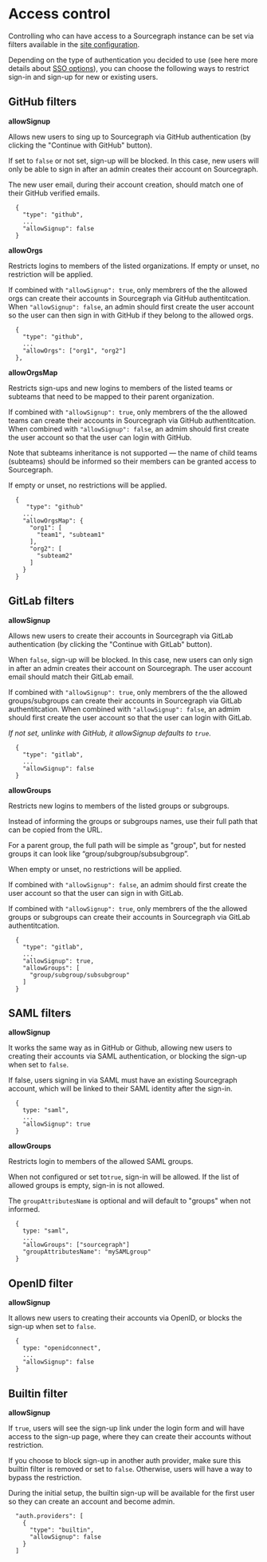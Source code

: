 # Access control

Controlling who can have access to a Sourcegraph instance can be set via filters available in the [site configuration](../config/site_config.md).

Depending on the type of authentication you decided to use (see here more details about [SSO options](../auth/index.md)), you can choose the following ways to restrict sign-in and sign-up for new or existing users.

## GitHub filters

**allowSignup**

  Allows new users to sing up to Sourcegraph via GitHub authentication (by clicking the "Continue with GitHub" button).
    
  If set to `false` or not set, sign-up will be blocked. In this case, new users will only be able to sign in after an admin creates their account on Sourcegraph.
  
  The new user email, during their account creation, should match one of their GitHub verified emails.

  ````
    {
      "type": "github",
      ...
      "allowSignup": false
    }
  ````

**allowOrgs**

  Restricts logins to members of the listed organizations. If empty or unset, no restriction will be applied.

  If combined with `"allowSignup": true`, only membrers of the the allowed orgs can create their accounts in Sourcegraph via GitHub authentitcation.
  When `"allowSignup": false`, an admin should first create the user account so the user can then sign in with GitHub if they belong to the allowed orgs.

  ````
    {
      "type": "github",
      ...
      "allowOrgs": ["org1", "org2"] 
    },
  ````
 

**allowOrgsMap**

  Restricts sign-ups and new logins to members of the listed teams or subteams that need to be mapped to their parent organization.

  If combined with `"allowSignup": true`, only membrers of the the allowed teams can create their accounts in Sourcegraph via GitHub authentitcation.
  When combined with `"allowSignup": false`, an admim should first create the user account so that the user can login with GitHub.

  Note that subteams inheritance is not supported — the name of child teams (subteams) should be informed so their members can be granted access to Sourcegraph.
  
  If empty or unset, no restrictions will be applied.

  ````
    {
       "type": "github"
      ... 
      "allowOrgsMap": {
        "org1": [
          "team1", "subteam1"
        ],
        "org2": [
          "subteam2"
        ]
      }
    }
  ````


## GitLab filters

**allowSignup**

  Allows new users to create their accounts in Sourcegraph via GitLab authentication (by clicking the "Continue with GitLab" button).
  
  When `false`, sign-up will be blocked. In this case, new users can only sign in after an admin creates their account on Sourcegraph. The user account email should match their GitLab email.

  If combined with `"allowSignup": true`, only membrers of the the allowed groups/subgroups can create their accounts in Sourcegraph via GitLab authentitcation.
  When combined with `"allowSignup": false`, an admim should first create the user account so that the user can login with GitLab.

  *If not set, unlinke with GitHub, it allowSignup defaults to `true`*.

  ````
    {
      "type": "gitlab",
      ...
      "allowSignup": false
    }
  ````

**allowGroups**

  Restricts new logins to members of the listed groups or subgroups. 
  
  Instead of informing the groups or subgroups names, use their full path that can be copied from the URL.

  For a parent group, the full path will be simple as "group", but for nested groups it can look like “group/subgroup/subsubgroup”.

  When empty or unset, no restrictions will be applied.


  If combined with `"allowSignup": false`, an admim should first create the user account so that the user can sign in with GitLab.

  If combined with `"allowSignup": true`, only membrers of the the allowed groups or subgroups can create their accounts in Sourcegraph via GitLab authentitcation.

  ````
    {
      "type": "gitlab",
      ...
      "allowSignup": true,
      "allowGroups": [
        "group/subgroup/subsubgroup"
      ]
    }
  ````

## SAML filters 

**allowSignup**

  It works the same way as in GitHub or Github, allowing new users to creating their accounts via SAML authentication, or blocking the sign-up when set to `false`.

  If false, users signing in via SAML must have an existing Sourcegraph account, which will be linked to their SAML identity after the sign-in.

  ````
    {
      type: "saml",
      ...
      "allowSignup": true
    }
  ````

**allowGroups**

  Restricts login to members of the allowed SAML groups.

  When not configured or set to`true`, sign-in will be allowed.
  If the list of allowed groups is empty, sign-in is not allowed.

  The `groupAttributesName` is optional and will default to "groups" when not informed.

  ````
    {
      type: "saml",
      ...
      "allowGroups": ["sourcegraph"]
      "groupAttributesName": "mySAMLgroup"
    }
  ````

## OpenID filter

**allowSignup**

  It allows new users to creating their accounts via OpenID, or blocks the sign-up when set to `false`.

  ````
    {
      type: "openidconnect",
      ...
      "allowSignup": false
    }
  ````

## Builtin filter

**allowSignup**

  If `true`, users will see the sign-up link under the login form and will have access to the sign-up page, where they can create their accounts without restriction.

  If you choose to block sign-up in another auth provider, make sure this builtin filter is removed or set to `false`. Otherwise, users will have a way to bypass the restriction.

  During the initial setup, the builtin sign-up will be available for the first user so they can create an account and become admin.

  ```
    "auth.providers": [
      {
        "type": "builtin",
        "allowSignup": false
      }
    ]
  ````
